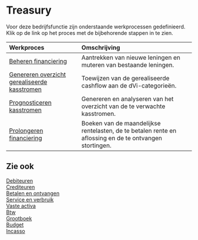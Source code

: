 # Treasury

Voor deze bedrijfsfunctie zijn onderstaande werkprocessen gedefinieerd. Klik op de link op het proces met de bijbehorende stappen in te zien.

Werkproces | Omschrijving
:--- | :---
[Beheren financiering](beheren-financiering/) | Aantrekken van nieuwe leningen en muteren van bestaande leningen.
[Genereren overzicht gerealiseerde kasstromen](generen-overzicht-gerealiseerde-kasstromen/) | Toewijzen van de gerealiseerde cashflow aan de dVi-categorieën.
[Prognosticeren kasstromen](prognosticeren-kasstromen/) | Genereren en analyseren van het overzicht van de te verwachte kasstromen.
[Prolongeren financiering](prolongeren-financiering/) | Boeken van de maandelijkse rentelasten, de te betalen rente en aflossing en de te ontvangen stortingen.

## Zie ook

[Debiteuren](../debiteuren/)  
[Crediteuren](../crediteuren/)  
[Betalen en ontvangen](../betalen-en-ontvangen/)  
[Service en verbruik](../service-en-verbruik/)  
[Vaste activa](../vaste-activa/)  
[Btw](../btw/)  
[Grootboek](../grootboek/)  
[Budget](../budget/)  
[Incasso](../incasso/)
